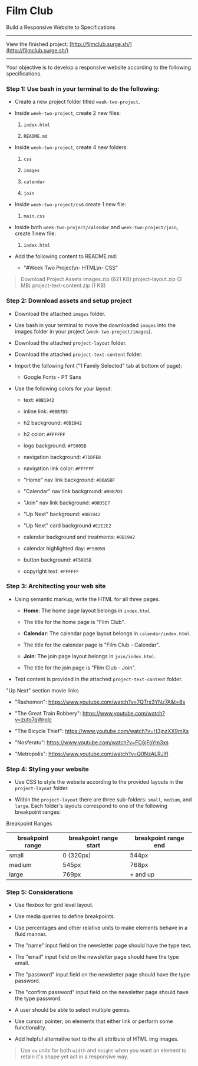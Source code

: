# Film Club

Build a Responsive Website to Specifications

---

View the finished project: [http://filmclub.surge.sh/](http://filmclub.surge.sh/)

---

Your objective is to develop a responsive website according to the following specifications.

### Step 1: Use bash in your terminal to do the following:

* Create a new project folder titled `week-two-project`.

* Inside `week-two-project`, create 2 new files:

  1. `index.html`

  2. `README.md`

* Inside `week-two-project`, create 4 new folders:

  1. `css`

  2. `images`
  
  3. `calendar`
  
  4. `join`

* Inside `week-two-project/cs`s create 1 new file:

  1. `main.css`

* Inside both `week-two-project/calendar` and `week-two-project/join`, create 1 new file:

  1. `index.html`

* Add the following content to README.md:

  * "#Week Two Project\n- HTML\n- CSS"

> Download Project Assets
> images.zip (621 KB)
> project-layout.zip (2 MB)
> project-text-content.zip (1 KB)

### Step 2: Download assets and setup project

* Download the attached `images` folder.

* Use bash in your terminal to move the downloaded `images` into the images folder in your project (`week-two-project/images`).

* Download the attached `project-layout` folder.

* Download the attached `project-text-content` folder.

* Import the following font ("1 Family Selected" tab at bottom of page):

  * Google Fonts - PT Sans
  
* Use the following colors for your layout:

  * text: `#0B1942`
  
  * inline link: `#00B7D3`
  
  * h2 background: `#0B1942`
  
  * h2 color: `#FFFFFF`
  
  * logo background: `#F5005B`
  
  * navigation background: `#7DDFE8`
  
  * navigation link color: `#FFFFFF`
  
  * "Home" nav link background: `#00A5BF`
  
  * "Calendar" nav link background: `#00B7D3`
  
  * "Join" nav link background: `#00D5E7`
  
  * "Up Next" background: `#0B1942`
  
  * "Up Next" card background `#E2E2E2`
  
  * calendar background and treatments: `#0B1942`
  
  * calendar highlighted day: `#F5005B`
  
  * button background: `#F5005B`
  
  * copyright text: `#FFFFFF`

### Step 3: Architecting your web site

* Using semantic markup, write the HTML for all three pages.

  * **Home**: The home page layout belongs in `index.htm`l.
  
  * The title for the home page is "Film Club".
  
  * **Calendar**: The calendar page layout belongs in `calendar/index.html`.
  
  * The title for the calendar page is "Film Club - Calendar".
  
  * **Join**: The join page layout belongs in `join/index.html`.
  
  * The title for the join page is "Film Club - Join".
  
* Text content is provided in the attached `project-text-content` folder.

"Up Next" section movie links

* "Rashomon": https://www.youtube.com/watch?v=7QTrx3YNz7A&t=8s

* "The Great Train Robbery": https://www.youtube.com/watch?v=zuto7qWrplc

* "The Bicycle Thief": https://www.youtube.com/watch?v=H3jnzXX9mXs

* "Nosferatu": https://www.youtube.com/watch?v=FC6jFoYm3xs

* "Metropolis": https://www.youtube.com/watch?v=Q0NzALRJifI

### Step 4: Styling your website

* Use CSS to style the website according to the provided layouts in the `project-layout` folder.

* Within the `project-layout` there are three sub-folders: `small`, `medium`, and `large`. Each folder's layouts correspond to one of the following breakpoint ranges:

Breakpoint Ranges

| breakpoint range |	breakpoint range start |	breakpoint range end |
| --- | --- | --- |
| small |	0 (320px) |	544px |
| medium |	545px |	768px |
| large |	769px |	+ and up |

### Step 5: Considerations

* Use flexbox for grid level layout.

* Use media queries to define breakpoints.

* Use percentages and other relative units to make elements behave in a fluid manner.

* The "name" input field on the newsletter page should have the type text.

* The "email" input field on the newsletter page should have the type email.

* The "password" input field on the newsletter page should have the type password.

* The "confirm password" input field on the newsletter page should have the type password.

* A user should be able to select multiple genres.

* Use cursor: pointer; on elements that either link or perform some functionality.

* Add helpful alternative text to the alt attribute of HTML img images.

> Use `vw` units for both `width` and `height` when you want an element to retain it's shape yet act in a responsive way.

